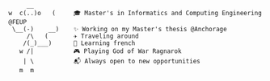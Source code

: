          __            
    w  c(..)o   (     🎓 Master's in Informatics and Computing Engineering @FEUP
     \__(-)    __)    ✨ Working on my Master's thesis @Anchorage
         /\   (       ✈️ Traveling around 
        /(_)___)      🥐 Learning french
       w /|           🎮 Playing God of War Ragnarok
        | \           📬 Always open to new opportunities
       m  m           

<!--
**GambuzX/GambuzX** is a ✨ _special_ ✨ repository because its `README.md` (this file) appears on your GitHub profile.

Here are some ideas to get you started:

[Gap semester] Master's in Informatics and Computing Engineering @FEUP
🚩 Hacking at CTFs with CaptureTheFrancesinha

- 🔭 I’m currently working on ...
- 🌱 I’m currently learning ...
- 👯 I’m looking to collaborate on ...
- 🤔 I’m looking for help with ...
- 💬 Ask me about ...
- 📫 How to reach me: ...
- 😄 Pronouns: ...
- ⚡ Fun fact: ...
-->
